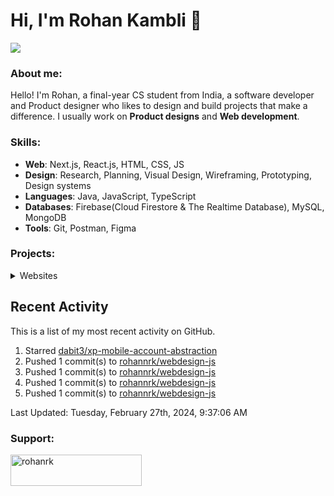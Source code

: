 # Hi, I'm Rohan Kambli 👋

![](https://cdn.discordapp.com/attachments/931938342944256030/1153040307353550928/Debbie_Balboa.gif)

###  About me:
Hello! I'm Rohan, a final-year CS student from India, a software developer and Product designer who likes to design and build projects that make a difference.
I usually work on **Product designs** and **Web development**.


### Skills:

- **Web**: Next.js, React.js, HTML, CSS, JS
- **Design**: Research, Planning, Visual Design, Wireframing, Prototyping, Design systems
- **Languages**: Java, JavaScript, TypeScript
- **Databases**: Firebase(Cloud Firestore & The Realtime Database), MySQL, MongoDB
- **Tools**: Git, Postman, Figma

### Projects:


<!-- Websites -->

<details>
<summary>Websites</summary>

Web Site | Front End | Source Code | Live Demo
-------- | --------- | :-------: | :--:
Dev Portfolio | Next.js, TS, HTML, CSS | [Repo](https://github.com/rohannrk/dev-site) | [Link](https://devr-site.vercel.app/)
Linkcollect | Next.js, JS, Tailwind CSS, HTML | [Repo](https://github.com/rohannrk/Linkcollect-Frontend) | [Link](https://linkcollect.io//)
Airbnb-clone | Next.js, TS, Tailwind CSS, HTML | [Repo](https://github.com/rohannrk/airbnb) | [Link](https://propertyrental-a9edyimfl-rohannrk.vercel.app/)
Discord-clone | Next JS, TS, SQL | [Repo](https://github.com/rohannrk/discord-clone)| [Link](https://discord-clone-production-3fac.up.railway.app/)
</details>


## Recent Activity

This is a list of my most recent activity on GitHub.

<!--RECENT_ACTIVITY:start-->
1. Starred [dabit3/xp-mobile-account-abstraction](https://github.com/dabit3/xp-mobile-account-abstraction)<br>
2. Pushed 1 commit(s) to [rohannrk/webdesign-js](https://github.com/rohannrk/webdesign-js)<br>
3. Pushed 1 commit(s) to [rohannrk/webdesign-js](https://github.com/rohannrk/webdesign-js)<br>
4. Pushed 1 commit(s) to [rohannrk/webdesign-js](https://github.com/rohannrk/webdesign-js)<br>
5. Pushed 1 commit(s) to [rohannrk/webdesign-js](https://github.com/rohannrk/webdesign-js)<br>
<!--RECENT_ACTIVITY:end-->

<!--RECENT_ACTIVITY:last_update-->
Last Updated: Tuesday, February 27th, 2024, 9:37:06 AM
<!--RECENT_ACTIVITY:last_update_end-->
  
<h3 align="left">Support:</h3>
<p><a href="https://www.buymeacoffee.com/rohanrk"> <img align="left" src="https://cdn.buymeacoffee.com/buttons/v2/default-yellow.png" height="50" width="210" alt="rohanrk" /></a></p><br><br>
